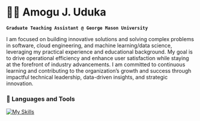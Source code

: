 # 🏄‍♂️ Amogu J. Uduka

**`Graduate Teaching Assistant @ George Mason University`**

I am focused on building innovative solutions and solving complex problems in software, cloud engineering, and machine learning/data science, leveraging my practical experience and educational background. My goal is to drive operational efficiency and enhance user satisfaction while staying at the forefront of industry advancements. I am committed to continuous learning and contributing to the organization’s growth and success through impactful technical leadership, data-driven insights, and strategic innovation.

### 🧰 Languages and Tools
[![My Skills](https://skillicons.dev/icons?i=cpp,aws,bash,java,github,linux,py)](https://skillicons.dev)

